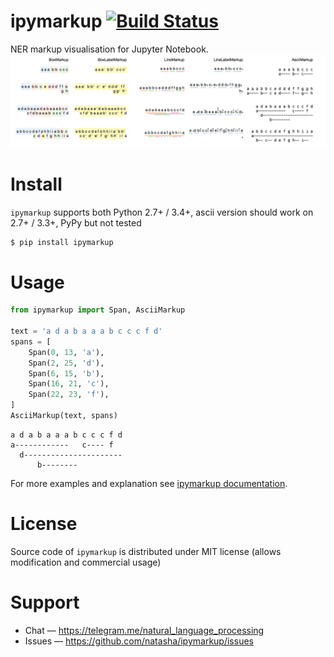 # ipymarkup [![Build Status](https://travis-ci.org/natasha/ipymarkup.svg?branch=master)](https://travis-ci.org/natasha/ipymarkup)

NER markup visualisation for Jupyter Notebook. 
<img src="table.png"/>

# Install

`ipymarkup` supports both Python 2.7+ / 3.4+, ascii version should work on 2.7+ / 3.3+, PyPy but not tested

```bash
$ pip install ipymarkup
```

# Usage

```python
from ipymarkup import Span, AsciiMarkup

text = 'a d a b a a a b c c c f d'
spans = [
    Span(0, 13, 'a'),
    Span(2, 25, 'd'),
    Span(6, 15, 'b'),
    Span(16, 21, 'c'),
    Span(22, 23, 'f'),
]
AsciiMarkup(text, spans)

```
```
a d a b a a a b c c c f d
a------------   c---- f  
  d----------------------
      b--------          
```


For more examples and explanation see [ipymarkup documentation](http://nbviewer.jupyter.org/github/natasha/ipymarkup/blob/master/docs.ipynb).

# License

Source code of `ipymarkup` is distributed under MIT license (allows modification and commercial usage)

# Support

- Chat — https://telegram.me/natural_language_processing
- Issues — https://github.com/natasha/ipymarkup/issues

